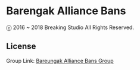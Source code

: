 # Barengak Alliance Bans
ⓒ 2016 ~ 2018 Breaking Studio All Rights Reserved.
## License
Group Link: [Bareungak Alliance Bans Group](http://steamcommunity.com/groups/barnaliedbans)
